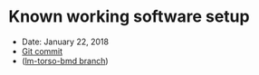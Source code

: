 # Known working software setup

* Date: January 22, 2018
* [Git commit](https://github.com/RobotLocomotion/valkyrie/tree/6437898)
* ([lm-torso-bmd branch](https://github.com/RobotLocomotion/valkyrie/tree/lm-torso-bmd))
